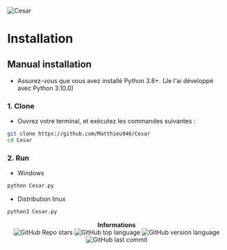 ![Cesar](https://user-images.githubusercontent.com/72413056/151698133-d5a57676-3443-4039-93fd-3b1c7cfcf956.png)

# Installation

## Manual installation
- Assurez-vous que vous avez installé Python 3.8+. (Je l'ai développé avec Python 3.10.0)

### 1. Clone
- Ouvrez votre terminal, et exécutez les commandes suivantes :
```bash
git clone https://github.com/Matthieu946/Cesar
cd Cesar
```

### 2. Run
- Windows
```bash
python Cesar.py
```
- Distribution linux
```bash
python3 Cesar.py
```

<p align="center"> 
    <b>Informations</b><br>
    <img alt="GitHub Repo stars" src="https://img.shields.io/github/stars/Matthieu946/Cesar">
    <img alt="GitHub top language" src="https://img.shields.io/github/languages/top/Matthieu946/Cesar">
    <img alt="GitHub version language" src="https://img.shields.io/badge/Python-3.8%2B-green/Matthieu946/Cesar">
    <img alt="GitHub last commit" src="https://img.shields.io/badge/version-1.0-blue/Matthieu946/Cesar">
</p>
